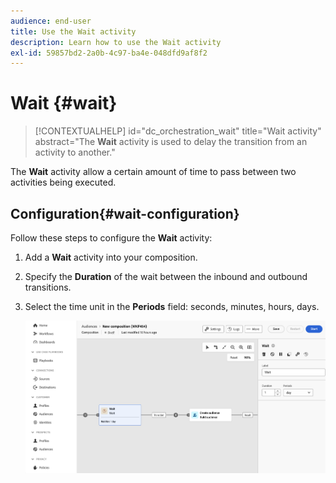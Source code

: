```yaml
---
audience: end-user
title: Use the Wait activity
description: Learn how to use the Wait activity
exl-id: 59857bd2-2a0b-4c97-ba4e-048dfd9af8f2
---
```

# Wait {#wait}

>[!CONTEXTUALHELP]
>id="dc_orchestration_wait"
>title="Wait activity"
>abstract="The **Wait** activity is used to delay the transition from an activity to another."

The **Wait** activity allow a certain amount of time to pass between two activities being executed.

## Configuration{#wait-configuration}

Follow these steps to configure the **Wait** activity:

1. Add a **Wait** activity into your composition.

1. Specify the **Duration** of the wait between the inbound and outbound transitions.

1. Select the time unit in the **Periods** field: seconds, minutes, hours, days.

    ![](../assets/wait.png)
